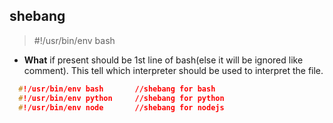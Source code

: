 ## shebang
> #!/usr/bin/env bash
- **What** if present should be 1st line of bash(else it will be ignored like comment). This tell which interpreter should be used to interpret the file.   
```c
  #!/usr/bin/env bash       //shebang for bash 
  #!/usr/bin/env python     //shebang for python
  #!/usr/bin/env node       //shebang for nodejs
```    
